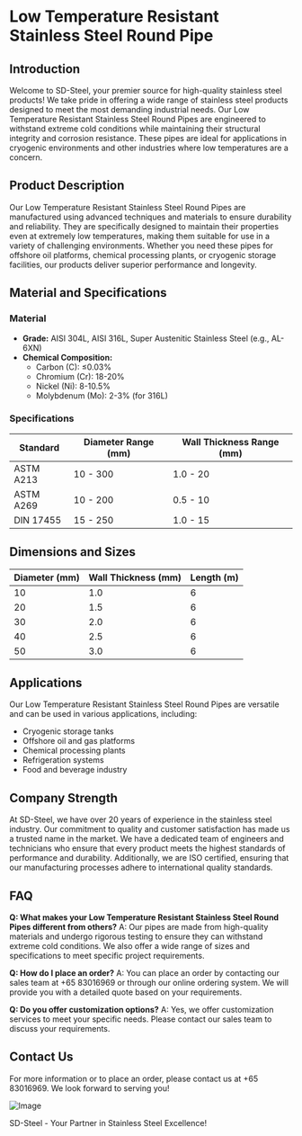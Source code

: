 # Low Temperature Resistant Stainless Steel Round Pipe

## Introduction

Welcome to SD-Steel, your premier source for high-quality stainless steel products! We take pride in offering a wide range of stainless steel products designed to meet the most demanding industrial needs. Our Low Temperature Resistant Stainless Steel Round Pipes are engineered to withstand extreme cold conditions while maintaining their structural integrity and corrosion resistance. These pipes are ideal for applications in cryogenic environments and other industries where low temperatures are a concern.

## Product Description

Our Low Temperature Resistant Stainless Steel Round Pipes are manufactured using advanced techniques and materials to ensure durability and reliability. They are specifically designed to maintain their properties even at extremely low temperatures, making them suitable for use in a variety of challenging environments. Whether you need these pipes for offshore oil platforms, chemical processing plants, or cryogenic storage facilities, our products deliver superior performance and longevity.

## Material and Specifications

### Material
- **Grade:** AISI 304L, AISI 316L, Super Austenitic Stainless Steel (e.g., AL-6XN)
- **Chemical Composition:** 
  - Carbon (C): ≤0.03%
  - Chromium (Cr): 18-20%
  - Nickel (Ni): 8-10.5%
  - Molybdenum (Mo): 2-3% (for 316L)

### Specifications
| Standard       | Diameter Range (mm) | Wall Thickness Range (mm) |
|----------------|---------------------|---------------------------|
| ASTM A213      | 10 - 300            | 1.0 - 20                  |
| ASTM A269     | 10 - 200            | 0.5 - 10                  |
| DIN 17455     | 15 - 250            | 1.0 - 15                  |

## Dimensions and Sizes

| Diameter (mm) | Wall Thickness (mm) | Length (m) |
|---------------|---------------------|------------|
| 10            | 1.0                 | 6          |
| 20            | 1.5                 | 6          |
| 30            | 2.0                 | 6          |
| 40            | 2.5                 | 6          |
| 50            | 3.0                 | 6          |

## Applications

Our Low Temperature Resistant Stainless Steel Round Pipes are versatile and can be used in various applications, including:
- Cryogenic storage tanks
- Offshore oil and gas platforms
- Chemical processing plants
- Refrigeration systems
- Food and beverage industry

## Company Strength

At SD-Steel, we have over 20 years of experience in the stainless steel industry. Our commitment to quality and customer satisfaction has made us a trusted name in the market. We have a dedicated team of engineers and technicians who ensure that every product meets the highest standards of performance and durability. Additionally, we are ISO certified, ensuring that our manufacturing processes adhere to international quality standards.

## FAQ

**Q: What makes your Low Temperature Resistant Stainless Steel Round Pipes different from others?**
A: Our pipes are made from high-quality materials and undergo rigorous testing to ensure they can withstand extreme cold conditions. We also offer a wide range of sizes and specifications to meet specific project requirements.

**Q: How do I place an order?**
A: You can place an order by contacting our sales team at +65 83016969 or through our online ordering system. We will provide you with a detailed quote based on your requirements.

**Q: Do you offer customization options?**
A: Yes, we offer customization services to meet your specific needs. Please contact our sales team to discuss your requirements.

## Contact Us

For more information or to place an order, please contact us at +65 83016969. We look forward to serving you!

![Image](https://github.com/user-attachments/assets/2567258e-e124-4816-932d-1809bd27ef0b)

SD-Steel - Your Partner in Stainless Steel Excellence!
